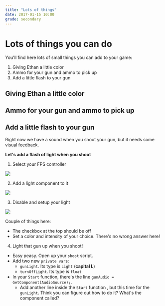 ```yaml
---
title: "Lots of things"
date: 2017-01-15 10:00
grade: secondary
---
```


# Lots of things you can do

You'll find here lots of small things you can add to your game:

1. Giving Ethan a little color
2. Ammo for your gun and ammo to pick up
3. Add a little flash to your gun

## Giving Ethan a little color

## Ammo for your gun and ammo to pick up

## Add a little flash to your gun

Right now we have a sound when you shoot your gun, but it needs some visual feedback.

__Let's add a flash of light when you shoot__

1. Select your FPS controller

![](http://i.imgur.com/nZTUyh3.png)

2. Add a light component to it

![](http://i.imgur.com/G3rcsWU.png)

3. Disable and setup your light

![](http://i.imgur.com/JRyM9sL.png)

Couple of things here:

- The checkbox at the top should be off
- Set a color and intensity of your choice. There's no wrong answer here!

4. Light that gun up when you shoot!

- Easy peasy. Open up your `shoot` script.
- Add two new `private var`s:
  - `gunLight`. Its type is `Light` (__capital L__)
  - `turnOffLight`. Its type is `float`
- In your `Start` function, there's the line `gunAudio = GetComponent(AudioSource);`.
  - Add another line inside the `Start` function , but this time for the `gunLight`. Think you can figure out how to do it? What's the component called?


